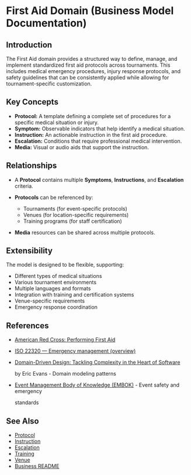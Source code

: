# First Aid Domain (Business Model Documentation)

## Introduction

The First Aid domain provides a structured way to define, manage, and implement standardized first aid protocols across
tournaments. This includes medical emergency procedures, injury response protocols, and safety guidelines that can be
consistently applied while allowing for tournament-specific customization.

## Key Concepts

- **Protocol:** A template defining a complete set of procedures for a specific medical situation or injury.
- **Symptom:** Observable indicators that help identify a medical situation.
- **Instruction:** An actionable instruction in the first aid procedure.
- **Escalation:** Conditions that require professional medical intervention.
- **Media:** Visual or audio aids that support the instruction.

## Relationships

- A **Protocol** contains multiple **Symptoms**, **Instructions**, and **Escalation** criteria.
- **Protocols** can be referenced by:

  - Tournaments (for event-specific protocols)
  - Venues (for location-specific requirements)
  - Training programs (for staff certification)

- **Media** resources can be shared across multiple protocols.

## Extensibility

The model is designed to be flexible, supporting:

- Different types of medical situations
- Various tournament environments
- Multiple languages and formats
- Integration with training and certification systems
- Venue-specific requirements
- Emergency response coordination

## References

- [American Red Cross: Performing First Aid](https://www.redcross.org/take-a-class/first-aid/performing-first-aid)
- [ISO 22320 — Emergency management (overview)](https://en.wikipedia.org/wiki/ISO_22320)
- [Domain-Driven Design: Tackling Complexity in the Heart of Software](https://www.amazon.com/Domain-Driven-Design-Tackling-Complexity-Software/dp/0321125215)

  by Eric Evans - Domain modeling patterns

- [Event Management Body of Knowledge (EMBOK)](https://www.embok.org/index.php/embok-model) - Event safety and emergency

  standards

## See Also

- [Protocol](../first_aid/protocol.md)
- [Instruction](../first_aid/instruction.md)
- [Escalation](../first_aid/escalation.md)
- [Training](../first_aid/protocol.md)
- [Venue](../venue/venue.md)
- [Business README](../README.md)
